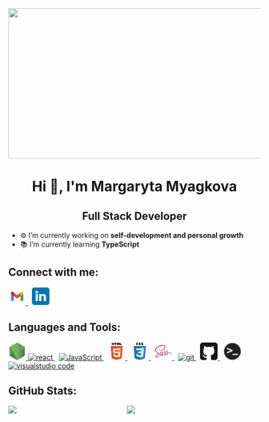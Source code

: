 <img align="center" width="1000px" height="300px" src="https://thumbs.gfycat.com/DefiniteImmenseHalicore-size_restricted.gif" />

<h1 align="center">Hi 👋, I'm Margaryta Myagkova</h1>
<h2 align="center">Full Stack Developer</h2>

- :gear: I’m currently working on **self-development and personal growth**
- :books: I’m currently learning **TypeScript**

<h2 align="left">Connect with me:</h2>
<div align="left">
<a href="mailto:margaryta.myagkova@gmail.com" target="top">
<img src="./svg/gmail.svg" alt="email" height="35" width="35" />
</a>
&nbsp;
<a href="https://www.linkedin.com/in/margaryta-myagkova/" target="blank" rel="noopener noreferrer nofollow">
<img src="./svg/linkedin.svg" alt="linkedin" height="35" width="35" />
</a>
</div>

<h2 align="left">Languages and Tools:</h2>
<div align="left"> 
  <a href="https://nodejs.org/en/about" target="_blank" rel="noopener noreferrer nofollow"> 

   <img src="https://raw.githubusercontent.com/github/explore/80688e429a7d4ef2fca1e82350fe8e3517d3494d/topics/nodejs/nodejs.png" alt="node.js" width="35" height="35"/> 

  </a> 
  <a href="https://legacy.reactjs.org" target="_blank" rel="noopener noreferrer nofollow"> 
    <img src="https://upload.wikimedia.org/wikipedia/commons/a/a7/React-icon.svg" alt="react" width="35" height="35"/> 
  </a> 
&nbsp;
  <a href="https://developer.mozilla.org/en-US/docs/Web/JavaScript" target="_blank" rel="noopener noreferrer nofollow"> 
    <img src="https://upload.wikimedia.org/wikipedia/commons/9/99/Unofficial_JavaScript_logo_2.svg" alt="JavaScript" width="35" height="35"/> 
  </a> 
&nbsp;
  <a href="https://developer.mozilla.org/en-US/docs/Web/HTML" target="_blank" rel="noopener noreferrer nofollow"> 
    <img src="https://raw.githubusercontent.com/devicons/devicon/master/icons/html5/html5-original-wordmark.svg" alt="html5" width="35" height="35"/> 
  </a> 
&nbsp;
  <a href="https://developer.mozilla.org/en-US/docs/Web/CSS" target="_blank" rel="noopener noreferrer nofollow"> 
    <img src="https://raw.githubusercontent.com/devicons/devicon/master/icons/css3/css3-original-wordmark.svg" alt="css3" width="35" height="35"/> 
  </a> 
  &nbsp;
  <a href="https://sass-lang.com/" target="_blank" rel="noopener noreferrer nofollow">
    <img src="https://raw.githubusercontent.com/devicons/devicon/master/icons/sass/sass-original.svg" alt="sass" width="35" height="35"/> 
  </a> 
  &nbsp;
  <a href="https://git-scm.com/" target="_blank" rel="noopener noreferrer nofollow"> 
    <img src="https://www.vectorlogo.zone/logos/git-scm/git-scm-icon.svg" alt="git" width="35" height="35"/> 
  </a> 
  &nbsp;
  <a href="https://github.com/" target="_blank" rel="noopener noreferrer nofollow">
    <img src="./svg/github.svg" alt="github" width="35" height="35"/> 
  </a>
  &nbsp;
  <img src="https://raw.githubusercontent.com/github/explore/80688e429a7d4ef2fca1e82350fe8e3517d3494d/topics/terminal/terminal.png" alt="terminal" width="35" height="35"/> 
  &nbsp;
  <a href="https://code.visualstudio.com/" target="_blank" rel="noopener noreferrer nofollow">
    <img src="https://www.vectorlogo.zone/logos/visualstudio_code/visualstudio_code-icon.svg" alt="visualstudio code" width="35" height="35"/> 
  </a> 
</div>

<h2 align="left">GitHub Stats:</h2>
<div align="left">
<img align="left" width="47%" src="https://github-readme-stats.vercel.app/api?username=phoenix7778&count_private=true&show_icons=true&theme=algolia" />
<img align="left" width="47%" src="https://github-readme-stats.vercel.app/api/top-langs/?username=phoenix7778&layout=compact&count_private=true&show_icons=true&theme=algolia" />
</div>
